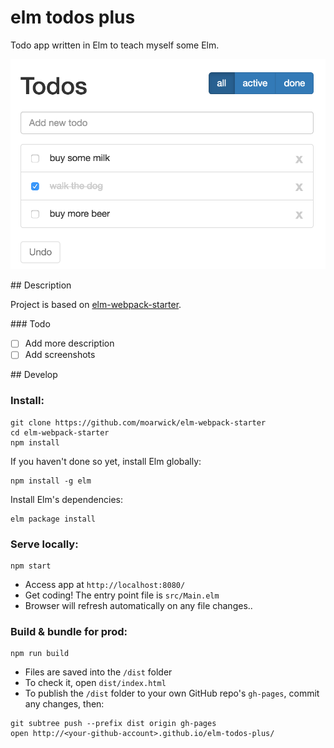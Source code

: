 # elm todos plus

Todo app written in Elm to teach myself some Elm.

![Screenshot](/screenshot.png?raw=true "Elm Todos Plus App")

## Description

Project is based on [elm-webpack-starter](https://github.com/moarwick/elm-webpack-starter).

### Todo

- [ ] Add more description
- [ ] Add screenshots

## Develop

### Install:
```
git clone https://github.com/moarwick/elm-webpack-starter
cd elm-webpack-starter
npm install
```

If you haven't done so yet, install Elm globally:
```
npm install -g elm
```

Install Elm's dependencies:
```
elm package install
```

### Serve locally:
```
npm start
```
* Access app at `http://localhost:8080/`
* Get coding! The entry point file is `src/Main.elm`
* Browser will refresh automatically on any file changes..


### Build &amp; bundle for prod:
```
npm run build
```

* Files are saved into the `/dist` folder
* To check it, open `dist/index.html`
* To publish the `/dist` folder to your own GitHub repo's `gh-pages`, commit any changes, then:
```
git subtree push --prefix dist origin gh-pages
open http://<your-github-account>.github.io/elm-todos-plus/
```
